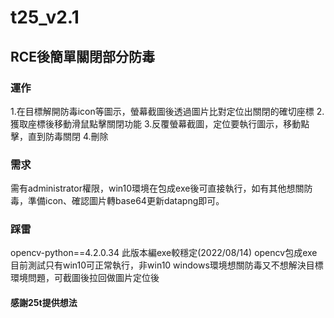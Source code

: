 # t25_v2.1

## RCE後簡單關閉部分防毒

### 運作
1.在目標解開防毒icon等圖示，螢幕截圖後透過圖片比對定位出關閉的確切座標
2.獲取座標後移動滑鼠點擊關閉功能
3.反覆螢幕截圖，定位要執行圖示，移動點擊，直到防毒關閉
4.刪除

### 需求
需有administrator權限，win10環境在包成exe後可直接執行，如有其他想關防毒，準備icon、確認圖片轉base64更新datapng即可。


### 踩雷
opencv-python==4.2.0.34 此版本編exe較穩定(2022/08/14)
opencv包成exe目前測試只有win10可正常執行，非win10 windows環境想關防毒又不想解決目標環境問題，可截圖後拉回做圖片定位後


#### 感謝25t提供想法
